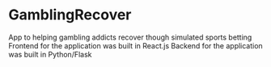 # GamblingRecover
App to helping gambling addicts recover though simulated sports betting 
Frontend for the application was built in React.js
Backend for the application was built in Python/Flask

